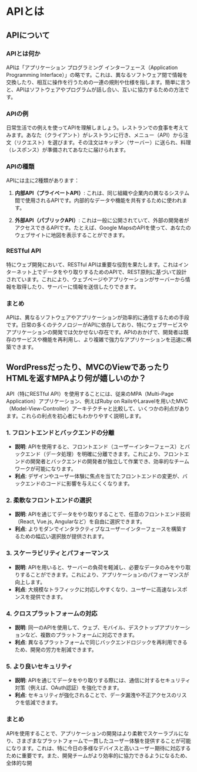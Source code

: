 # APIとは

## APIについて
### APIとは何か
APIは「アプリケーション プログラミング インターフェース（Application Programming Interface）」の略です。これは、異なるソフトウェア間で情報を交換したり、相互に操作を行うための一連の規則や仕様を指します。簡単に言うと、APIはソフトウェアやプログラムが話し合い、互いに協力するための方法です。

### APIの例
日常生活での例えを使ってAPIを理解しましょう。レストランでの食事を考えてみます。あなた（クライアント）がレストランに行き、メニュー（API）から注文（リクエスト）を選びます。その注文はキッチン（サーバー）に送られ、料理（レスポンス）が準備されてあなたに届けられます。

### APIの種類
APIには主に2種類があります：
1. **内部API（プライベートAPI）**: これは、同じ組織や企業内の異なるシステム間で使用されるAPIです。内部的なデータや機能を共有するために使われます。

2. **外部API（パブリックAPI）**: これは一般に公開されていて、外部の開発者がアクセスできるAPIです。たとえば、Google MapsのAPIを使って、あなたのウェブサイトに地図を表示することができます。

### RESTful API
特にウェブ開発において、RESTful APIは重要な役割を果たします。これはインターネット上でデータをやり取りするためのAPIで、REST原則に基づいて設計されています。これにより、ウェブページやアプリケーションがサーバーから情報を取得したり、サーバーに情報を送信したりできます。

### まとめ
APIは、異なるソフトウェアやアプリケーションが効率的に通信するための手段です。日常の多くのテクノロジーがAPIに依存しており、特にウェブサービスやアプリケーションの開発では欠かせない存在です。APIのおかげで、開発者は既存のサービスや機能を再利用し、より複雑で強力なアプリケーションを迅速に構築できます。

## WordPressだったり、MVCのViewであったりHTMLを返すMPAより何が嬉しいのか？
API（特にRESTful API）を使用することには、従来のMPA（Multi-Page Application）アプリケーション、例えばRuby on RailsやLaravelを用いたMVC（Model-View-Controller）アーキテクチャと比較して、いくつかの利点があります。これらの利点を初心者にもわかりやすく説明します。

### 1. フロントエンドとバックエンドの分離
- **説明**: APIを使用すると、フロントエンド（ユーザーインターフェース）とバックエンド（データ処理）を明確に分離できます。これにより、フロントエンドの開発者とバックエンドの開発者が独立して作業でき、効率的なチームワークが可能になります。
- **利点**: デザインやユーザー体験に焦点を当てたフロントエンドの変更が、バックエンドのコードに影響を与えにくくなります。

### 2. 柔軟なフロントエンドの選択
- **説明**: APIを通じてデータをやり取りすることで、任意のフロントエンド技術（React, Vue.js, Angularなど）を自由に選択できます。
- **利点**: よりモダンでインタラクティブなユーザーインターフェースを構築するための幅広い選択肢が提供されます。

### 3. スケーラビリティとパフォーマンス
- **説明**: APIを用いると、サーバーの負荷を軽減し、必要なデータのみをやり取りすることができます。これにより、アプリケーションのパフォーマンスが向上します。
- **利点**: 大規模なトラフィックに対応しやすくなり、ユーザーに高速なレスポンスを提供できます。

### 4. クロスプラットフォームの対応
- **説明**: 同一のAPIを使用して、ウェブ、モバイル、デスクトップアプリケーションなど、複数のプラットフォームに対応できます。
- **利点**: 異なるプラットフォームで同じバックエンドロジックを再利用できるため、開発の労力を削減できます。

### 5. より良いセキュリティ
- **説明**: APIを通じてデータをやり取りする際には、通信に対するセキュリティ対策（例えば、OAuth認証）を強化できます。
- **利点**: セキュリティが強化されることで、データ漏洩や不正アクセスのリスクを低減できます。

### まとめ
APIを使用することで、アプリケーションの開発はより柔軟でスケーラブルになり、さまざまなプラットフォームで一貫したユーザー体験を提供することが可能になります。これは、特に今日の多様なデバイスと高いユーザー期待に対応するために重要です。また、開発チームがより効率的に協力できるようになるため、全体的な開